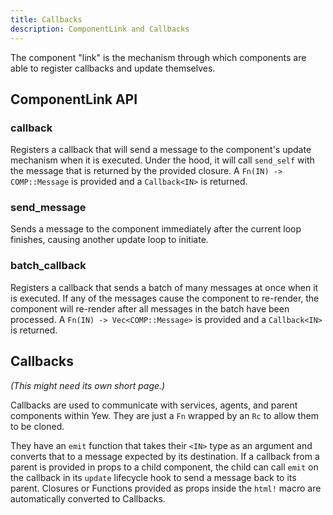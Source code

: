 ```yaml
---
title: Callbacks
description: ComponentLink and Callbacks
---
```

The component "link" is the mechanism through which components are able to register callbacks and update themselves.

## ComponentLink API

### callback

Registers a callback that will send a message to the component's update mechanism when it is executed. Under the hood, it will call `send_self` with the message that is returned by the provided closure. A `Fn(IN) -> COMP::Message` is provided and a `Callback<IN>` is returned.

### send\_message

Sends a message to the component immediately after the current loop finishes, causing another update loop to initiate.

### batch\_callback

Registers a callback that sends a batch of many messages at once when it is executed. If any of the messages cause the component to re-render, the component will re-render after all messages in the batch have been processed. A `Fn(IN) -> Vec<COMP::Message>` is provided and a `Callback<IN>` is returned.

## Callbacks

_\(This might need its own short page.\)_

Callbacks are used to communicate with services, agents, and parent components within Yew. They are just a `Fn` wrapped by an `Rc` to allow them to be cloned.

They have an `emit` function that takes their `<IN>` type as an argument and converts that to a message expected by its destination. If a callback from a parent is provided in props to a child component, the child can call `emit` on the callback in its `update` lifecycle hook to send a message back to its parent. Closures or Functions provided as props inside the `html!` macro are automatically converted to Callbacks.

